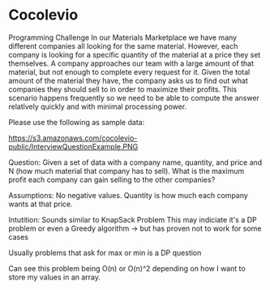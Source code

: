 # Cocolevio
Programming Challenge
In our Materials Marketplace we have many different companies all looking for the same material. However, each company is looking for a specific quantity of the material at a price they set themselves. A company approaches our team with a large amount of that material, but not enough to complete every request for it. Given the total amount of the material they have, the company asks us to find out what companies they should sell to in order to maximize their profits. This scenario happens frequently so we need to be able to compute the answer relatively quickly and with minimal processing power.

Please use the following as sample data:

https://s3.amazonaws.com/cocolevio-public/InterviewQuestionExample.PNG


Question: Given a set of data with a company name, quantity, and price and N (how much material that company has to sell). What is the maximum profit each company can gain selling to the other companies?


Assumptions: No negative values. Quantity is how much each company wants at that price. 


Intutition: 
Sounds similar to KnapSack Problem
This may indiciate it's a DP problem or even a Greedy algorithm -> but has proven not to work for some cases

Usually problems that ask for max or min is a DP question

Can see this problem being O(n) or O(n)^2 depending on how I want to store my values in an array. 
